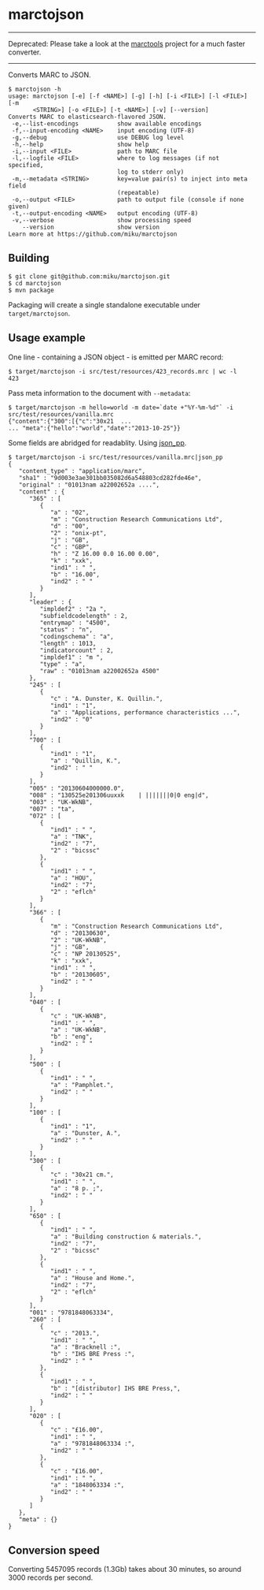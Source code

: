marctojson
==========

----

Deprecated: Please take a look at the [marctools](https://github.com/ubleipzig/marctools) project for a much faster converter.

----

Converts MARC to JSON.

    $ marctojson -h
    usage: marctojson [-e] [-f <NAME>] [-g] [-h] [-i <FILE>] [-l <FILE>] [-m
           <STRING>] [-o <FILE>] [-t <NAME>] [-v] [--version]
    Converts MARC to elasticsearch-flavored JSON.
     -e,--list-encodings           show available encodings
     -f,--input-encoding <NAME>    input encoding (UTF-8)
     -g,--debug                    use DEBUG log level
     -h,--help                     show help
     -i,--input <FILE>             path to MARC file
     -l,--logfile <FILE>           where to log messages (if not specified,
                                   log to stderr only)
     -m,--metadata <STRING>        key=value pair(s) to inject into meta field
                                   (repeatable)
     -o,--output <FILE>            path to output file (console if none given)
     -t,--output-encoding <NAME>   output encoding (UTF-8)
     -v,--verbose                  show processing speed
        --version                  show version
    Learn more at https://github.com/miku/marctojson


Building
--------

    $ git clone git@github.com:miku/marctojson.git
    $ cd marctojson
    $ mvn package

Packaging will create a single standalone executable under `target/marctojson`.


Usage example
-------------


One line - containing a JSON object - is emitted per MARC record:

    $ target/marctojson -i src/test/resources/423_records.mrc | wc -l
    423


Pass meta information to the document with `--metadata`:

    $ target/marctojson -m hello=world -m date=`date +"%Y-%m-%d"` -i src/test/resources/vanilla.mrc
    {"content":{"300":[{"c":"30x21  ...
    ... "meta":{"hello":"world","date":"2013-10-25"}}


Some fields are abridged for readablity. Using [json_pp](http://search.cpan.org/~makamaka/JSON-PP-2.27103/bin/json_pp).

    $ target/marctojson -i src/test/resources/vanilla.mrc|json_pp
    {
       "content_type" : "application/marc",
       "sha1" : "9d003e3ae301bb035082d6a548803cd282fde46e",
       "original" : "01013nam a22002652a ....",
       "content" : {
          "365" : [
             {
                "a" : "02",
                "m" : "Construction Research Communications Ltd",
                "d" : "00",
                "2" : "onix-pt",
                "j" : "GB",
                "c" : "GBP",
                "h" : "Z 16.00 0.0 16.00 0.00",
                "k" : "xxk",
                "ind1" : " ",
                "b" : "16.00",
                "ind2" : " "
             }
          ],
          "leader" : {
             "impldef2" : "2a ",
             "subfieldcodelength" : 2,
             "entrymap" : "4500",
             "status" : "n",
             "codingschema" : "a",
             "length" : 1013,
             "indicatorcount" : 2,
             "impldef1" : "m ",
             "type" : "a",
             "raw" : "01013nam a22002652a 4500"
          },
          "245" : [
             {
                "c" : "A. Dunster, K. Quillin.",
                "ind1" : "1",
                "a" : "Applications, performance characteristics ...",
                "ind2" : "0"
             }
          ],
          "700" : [
             {
                "ind1" : "1",
                "a" : "Quillin, K.",
                "ind2" : " "
             }
          ],
          "005" : "20130604000000.0",
          "008" : "130525e201306uuxxk    | |||||||0|0 eng|d",
          "003" : "UK-WkNB",
          "007" : "ta",
          "072" : [
             {
                "ind1" : " ",
                "a" : "TNK",
                "ind2" : "7",
                "2" : "bicssc"
             },
             {
                "ind1" : " ",
                "a" : "HOU",
                "ind2" : "7",
                "2" : "eflch"
             }
          ],
          "366" : [
             {
                "m" : "Construction Research Communications Ltd",
                "d" : "20130630",
                "2" : "UK-WkNB",
                "j" : "GB",
                "c" : "NP 20130525",
                "k" : "xxk",
                "ind1" : " ",
                "b" : "20130605",
                "ind2" : " "
             }
          ],
          "040" : [
             {
                "c" : "UK-WkNB",
                "ind1" : " ",
                "a" : "UK-WkNB",
                "b" : "eng",
                "ind2" : " "
             }
          ],
          "500" : [
             {
                "ind1" : " ",
                "a" : "Pamphlet.",
                "ind2" : " "
             }
          ],
          "100" : [
             {
                "ind1" : "1",
                "a" : "Dunster, A.",
                "ind2" : " "
             }
          ],
          "300" : [
             {
                "c" : "30x21 cm.",
                "ind1" : " ",
                "a" : "8 p. ;",
                "ind2" : " "
             }
          ],
          "650" : [
             {
                "ind1" : " ",
                "a" : "Building construction & materials.",
                "ind2" : "7",
                "2" : "bicssc"
             },
             {
                "ind1" : " ",
                "a" : "House and Home.",
                "ind2" : "7",
                "2" : "eflch"
             }
          ],
          "001" : "9781848063334",
          "260" : [
             {
                "c" : "2013.",
                "ind1" : " ",
                "a" : "Bracknell :",
                "b" : "IHS BRE Press :",
                "ind2" : " "
             },
             {
                "ind1" : " ",
                "b" : "[distributor] IHS BRE Press,",
                "ind2" : " "
             }
          ],
          "020" : [
             {
                "c" : "£16.00",
                "ind1" : " ",
                "a" : "9781848063334 :",
                "ind2" : " "
             },
             {
                "c" : "£16.00",
                "ind1" : " ",
                "a" : "1848063334 :",
                "ind2" : " "
             }
          ]
       },
       "meta" : {}
    }


Conversion speed
----------------

Converting 5457095 records (1.3Gb) takes about 30 minutes,
so around 3000 records per second.
